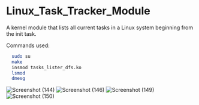 # Linux_Task_Tracker_Module
A kernel module that lists all current tasks in a Linux  system beginning from the init task.


Commands used:
```bash
  sudo su
  make
  insmod tasks_lister_dfs.ko 
  lsmod  
  dmesg  
```
    
  





![Screenshot (144)](https://user-images.githubusercontent.com/118112049/229214038-8bfc5429-e7db-457d-9c73-2e21bdc6741f.png)
![Screenshot (146)](https://user-images.githubusercontent.com/118112049/229214133-6dbd7c1e-74fb-426c-a545-c1e55a08337e.png)
![Screenshot (149)](https://user-images.githubusercontent.com/118112049/229214172-cb9a36c0-720c-4b5e-8461-56c174584fd3.png)
![Screenshot (150)](https://user-images.githubusercontent.com/118112049/229214196-d63ca68e-484b-4c99-8717-1ba78679410c.png)
